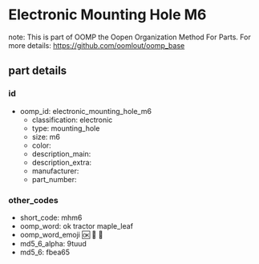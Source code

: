 # Electronic Mounting Hole M6  

note: This is part of OOMP the Oopen Organization Method For Parts. For more details: https://github.com/oomlout/oomp_base

##  part details





### id
* oomp_id: electronic_mounting_hole_m6
  * classification: electronic
  * type: mounting_hole
  * size: m6
  * color: 
  * description_main: 
  * description_extra: 
  * manufacturer: 
  * part_number: 

### other_codes
* short_code: mhm6
* oomp_word: ok tractor maple_leaf
* oomp_word_emoji :ok: :tractor: :maple_leaf:
* md5_6_alpha: 9tuud
* md5_6: fbea65